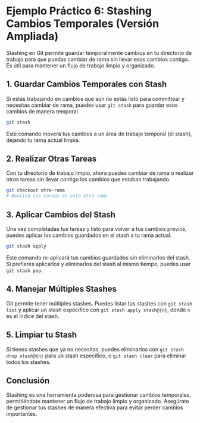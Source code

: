 # Ejemplo Práctico 6: Stashing Cambios Temporales (Versión Ampliada)

Stashing en Git permite guardar temporalmente cambios en tu directorio de trabajo para que puedas cambiar de rama sin llevar esos cambios contigo. Es útil para mantener un flujo de trabajo limpio y organizado.

## 1. Guardar Cambios Temporales con Stash

Si estás trabajando en cambios que aún no estás listo para committear y necesitas cambiar de rama, puedes usar `git stash` para guardar esos cambios de manera temporal.

```bash
git stash
```

Este comando moverá tus cambios a un área de trabajo temporal (el stash), dejando tu rama actual limpia.

## 2. Realizar Otras Tareas

Con tu directorio de trabajo limpio, ahora puedes cambiar de rama o realizar otras tareas sin llevar contigo los cambios que estabas trabajando.

```bash
git checkout otra-rama
# Realiza tus tareas en esta otra rama
```

## 3. Aplicar Cambios del Stash

Una vez completadas tus tareas y listo para volver a tus cambios previos, puedes aplicar los cambios guardados en el stash a tu rama actual.

```bash
git stash apply
```

Este comando re-aplicará tus cambios guardados sin eliminarlos del stash. Si prefieres aplicarlos y eliminarlos del stash al mismo tiempo, puedes usar `git stash pop`.

## 4. Manejar Múltiples Stashes

Git permite tener múltiples stashes. Puedes listar tus stashes con `git stash list` y aplicar un stash específico con `git stash apply stash@{n}`, donde `n` es el índice del stash.

## 5. Limpiar tu Stash

Si tienes stashes que ya no necesitas, puedes eliminarlos con `git stash drop stash@{n}` para un stash específico, o `git stash clear` para eliminar todos los stashes.

## Conclusión

Stashing es una herramienta poderosa para gestionar cambios temporales, permitiéndote mantener un flujo de trabajo limpio y organizado. Asegúrate de gestionar tus stashes de manera efectiva para evitar perder cambios importantes.
